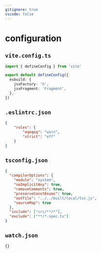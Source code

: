 ```yaml
---
gitignore: true
vscode: false
---
```


# configuration

## `vite.config.ts`


```ts
import { defineConfig } from 'vite'

export default defineConfig({
  esbuild: {
    jsxFactory: 'h',
    jsxFragment: 'Fragment',
  },
})
```

## `.eslintrc.json`

```json
{
    "rules": {
        "eqeqeq": "warn",
        "strict": "off"
    }
}
```

## `tsconfig.json`

```json
{
  "compilerOptions": {
    "module": "system",
    "noImplicitAny": true,
    "removeComments": true,
    "preserveConstEnums": true,
    "outFile": "../../built/local/tsc.js",
    "sourceMap": true
  },
  "include": ["src/**/*"],
  "exclude": ["**/*.spec.ts"]
}
```

## `watch.json`

```
{}
```
